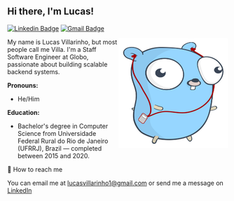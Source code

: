 ## Hi there, I'm Lucas!

[![Linkedin Badge](https://img.shields.io/badge/-Lucas%20Villarinho-blue?style=flat-square&logo=Linkedin&logoColor=white&link=https://www.linkedin.com/in/lucas-villarinho/)](https://www.linkedin.com/in/lucas-villarinho/) [![Gmail Badge](https://img.shields.io/badge/-lucasvillarinho1@gmail.com-c14438?style=flat-square&logo=Gmail&logoColor=white&link=mailto:lucasvillarinho1@gmail.com)](mailto:lucasvillarinho1@gmail.com)

<img align="right" width="250" height="250" alt="image" src="https://github.com/lucasvillarinho/lucasvillarinho/blob/main/music.svg" />

My name is Lucas Villarinho, but most people call me Villa. 
I'm a Staff Software Engineer at Globo, passionate about building scalable backend systems.


**Pronouns:**

- He/Him

**Education:**

- Bachelor's degree in Computer Science from Universidade Federal Rural do Rio de Janeiro (UFRRJ), Brazil — completed between 2015 and 2020.

💬  How to reach me

You can email me at [lucasvillarinho1@gmail.com](mailto:lucasvillarinho1@gmail.com)  or send me a message on [LinkedIn](https://www.linkedin.com/in/lucas-villarinho/)

